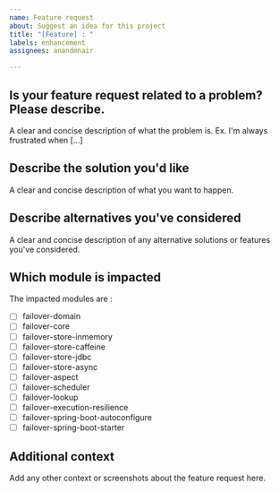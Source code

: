 ```yaml
---
name: Feature request
about: Suggest an idea for this project
title: "[Feature] : "
labels: enhancement
assignees: anandmnair

---
```


## Is your feature request related to a problem? Please describe.
A clear and concise description of what the problem is. Ex. I'm always frustrated when [...]

## Describe the solution you'd like
A clear and concise description of what you want to happen.

## Describe alternatives you've considered
A clear and concise description of any alternative solutions or features you've considered.

## Which module is impacted
<!-- This impacted modules are -->
<!-- put an `x` the box that apply. -->
The impacted modules are : 
- [ ] failover-domain
- [ ] failover-core
- [ ] failover-store-inmemory
- [ ] failover-store-caffeine
- [ ] failover-store-jdbc
- [ ] failover-store-async
- [ ] failover-aspect
- [ ] failover-scheduler
- [ ] failover-lookup
- [ ] failover-execution-resilience
- [ ] failover-spring-boot-autoconfigure
- [ ] failover-spring-boot-starter

## Additional context
Add any other context or screenshots about the feature request here.
